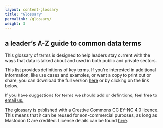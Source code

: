 ```yaml
---
layout: content-glossary
title: "Glossary"
permalink: /glossary/
weight: 3
---
```

## a leader’s A-Z guide to common data terms

This glossary of terms is designed to help leaders stay current with the ways that data is talked about and used in both public and private sectors.

This list provides definitions of key terms. If you're interested in additional information, like use cases and examples, or 
want a copy to print out or share, you can download the full version [here](http://blog.mastodonc.com/download-your-free-a-z-glossary-of-data-terms-and-definitions?hsCtaTracking=0e3fe416-9c3d-485f-bcd5-0140354d729b%7C174fb2bc-fc25-45dd-91f2-73ef47c62280) or by clicking on the link below.

If you have suggestions for terms we should add or definitions, feel free to [email us.](mailto:eleonore.halvarsson@mastodonc.com)

The glossary is published with a Creative Commons CC BY-NC 4.0 licence. This means that it can be reused for non-commercial purposes, as long as Mastodon C are credited. License details can be found [here](https://creativecommons.org/licenses/by-nc/4.0/).
